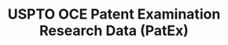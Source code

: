 ---
bigquery: https://console.cloud.google.com/bigquery?p=patents-public-data&d=uspto_oce_pair&page=dataset
citation: 'Graham, S. Marco, A., and Miller, A. (2015). “The USPTO Patent Examination
  Research Dataset: A Window on the Process of Patent Examination.”'
contributors: Graham, S. Marco, A., Miller, A.
cost: None
description: The latest version of PatEx (referred to below as the 2020 release) contains
  detailed information on nearly 11.9 million publicly-viewable provisional and non-provisional
  patent applications to the USPTO and over 4.6 million Patent Cooperation Treaty
  (PCT) applications. It is based on data that OCE downloaded from the Patent Examination
  Data System (PEDS) in April, 2021. The PEDS data are sourced from Public PAIR. The
  first time that OCE used PEDS as the basis of PatEx was for the 2019 release. We
  took the PEDS data and organized it into the familiar PatEx data files, which are
  based on the organization of the Public PAIR portal. The data files include information
  on each application’s characteristics, prosecution history, continuation history,
  claims of foreign priority, patent term adjustment history, publication history,
  and correspondence address information.
documentation: 'For the 2019 and later releases, new technical documentation is available
  https://www.uspto.gov/sites/default/files/documents/PatEx-2019-Technical-Doc.pdf


  A document describing the 2014-2017 data sets is available and can be cited as:
  Graham, Stuart J.H. and Marco, Alan C. and Miller, Richard, The USPTO Patent Examination
  Research Dataset: A Window on the Process of Patent Examination (November 30, 2015).
  Available at SSRN: https://ssrn.com/abstract=2702637.'
last_edit: Mon, 04 Apr 2022 19:06:22 GMT
location: https://www.uspto.gov/ip-policy/economic-research/research-datasets/patent-examination-research-dataset-public-pair
maintained_by: EconomicsData@uspto.gov
related_publications: https://ssrn.com/abstract=29956744, https://ssrn.com/abstract=2702637
schema_fields: '[''correspondence_country_name'', ''recorded_date'', ''inventor_country_code'',
  ''abandon_date'', ''invention_title'', ''sequence_number'', ''correspondence_city'',
  ''correspondence_postal_code'', ''uspc_subclass'', ''confirm_number'', ''wipo_pub_number'',
  ''correspondence_name_line_2'', ''file_location'', ''inventor_name_last'', ''examiner_name_first'',
  ''inventor_name_middle'', ''examiner_art_unit'', ''correspondence_street_line_1'',
  ''event_code'', ''appl_status_code'', ''inventor_name_first'', ''examiner_name_last'',
  ''aia_first_to_file'', ''foreign_parent_id'', ''customer_number'', ''examiner_id'',
  ''application_type'', ''correspondence_street_line_2'', ''inventor_region_code'',
  ''child_application_number'', ''inventor_rank'', ''disposal_type'', ''inventor_country_name'',
  ''parent_application_number'', ''continuation_type'', ''small_entity_indicator'',
  ''event_description'', ''foreign_parent_date'', ''parent_country'', ''earliest_pgpub_date'',
  ''wipo_pub_date'', ''appl_status_date'', ''file_location_date'', ''status_description'',
  ''parent_filing_date'', ''application_number_pair'', ''parent_country_code'', ''atty_docket_number'',
  ''uspc_class'', ''correspondence_region_code'', ''correspondence_name_line_1'',
  ''examiner_name_middle'', ''correspondence_country_code'', ''invention_subject_matter'',
  ''application_number'', ''status_code'', ''patent_issue_date'', ''earliest_pgpub_number'',
  ''inventor_address_type'', ''correspondence_region_name'', ''patent_number'', ''filing_date'',
  ''child_filing_date'']'
shortname: patex
tags:
- patents
- legal
- history
terms_of_use: 'USPTO’s online databases are not designed or intended to be a source
  for bulk downloads of USPTO data when accessed through the website’s interfaces.
  Individuals, companies, IP addresses, or blocks of IP addresses who, in effect,
  deny or decrease service by generating unusually high numbers of database accesses
  (searches, pages, or hits), whether generated manually or in an automated fashion,
  may be denied access to USPTO servers without notice.


  Bulk data products may be separately obtained from the USPTO, either for free or
  at the cost of dissemination. For details, see information on Electronic Bulk Data
  Products: https://www.uspto.gov/learning-and-resources/electronic-bulk-data-products'
title: USPTO OCE Patent Examination Research Data (PatEx)
uuid: 4342caa7-23af-420c-b2f6-6088f133df6a
---